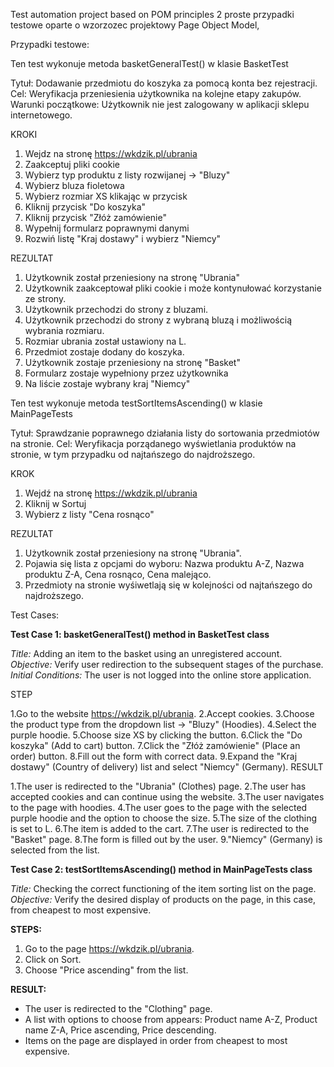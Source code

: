 Test automation project based on POM principles
2 proste przypadki testowe oparte o wzorzozec projektowy Page Object Model, 

Przypadki testowe:

Ten test wykonuje metoda basketGeneralTest() w klasie BasketTest

Tytuł: Dodawanie przedmiotu do koszyka za pomocą konta bez rejestracji.
Cel: Weryfikacja przeniesienia użytkownika na kolejne etapy zakupów.
Warunki początkowe: Użytkownik nie jest zalogowany w aplikacji sklepu internetowego.

KROKI                                                     
1. Wejdz na stronę https://wkdzik.pl/ubrania
2. Zaakceptuj pliki cookie
3. Wybierz typ produktu z listy rozwijanej -> "Bluzy"
4. Wybierz bluza fioletowa
5. Wybierz rozmiar XS klikając w przycisk
6. Kliknij przycisk "Do koszyka"
7. Kliknij przycisk "Złóż zamówienie"
8. Wypełnij formularz poprawnymi danymi
9. Rozwiń listę "Kraj dostawy" i wybierz "Niemcy"

REZULTAT 
1. Użytkownik został przeniesiony na stronę "Ubrania"
2. Użytkownik zaakceptował pliki cookie i może kontynułować korzystanie ze strony.
3. Użytkownik przechodzi do strony z bluzami.
4. Użytkownik przechodzi do strony z wybraną bluzą i możliwością wybrania rozmiaru.
5. Rozmiar ubrania został ustawiony na L.
6. Przedmiot zostaje dodany do koszyka.
7. Użytkownik zostaje przeniesiony na stronę "Basket"
8. Formularz zostaje wypełniony przez użytkownika
9. Na liście zostaje wybrany kraj "Niemcy"




Ten test wykonuje metoda testSortItemsAscending() w klasie MainPageTests

Tytuł: Sprawdzanie poprawnego działania listy do sortowania przedmiotów na stronie.
Cel: Weryfikacja porządanego wyświetlania produktów na stronie, w tym przypadku od najtańszego do najdroższego.

KROK  
1. Wejdź na stronę https://wkdzik.pl/ubrania
2. Kliknij w Sortuj
3. Wybierz z listy "Cena rosnąco"

REZULTAT
1. Użytkownik został przeniesiony na stronę "Ubrania".
2. Pojawia się lista z opcjami do wyboru: Nazwa produktu A-Z, Nazwa produktu Z-A, Cena rosnąco, Cena malejąco.
3. Przedmioty na stronie wyśiwetlają się w kolejności od najtańszego do najdroższego.

Test Cases:

**Test Case 1: basketGeneralTest() method in BasketTest class**

*Title:* Adding an item to the basket using an unregistered account.  
*Objective:* Verify user redirection to the subsequent stages of the purchase.  
*Initial Conditions:* The user is not logged into the online store application.

STEP

1.Go to the website https://wkdzik.pl/ubrania.
2.Accept cookies.
3.Choose the product type from the dropdown list -> "Bluzy" (Hoodies).
4.Select the purple hoodie.
5.Choose size XS by clicking the button.
6.Click the "Do koszyka" (Add to cart) button.
7.Click the "Złóż zamówienie" (Place an order) button.
8.Fill out the form with correct data.
9.Expand the "Kraj dostawy" (Country of delivery) list and select "Niemcy" (Germany).
RESULT

1.The user is redirected to the "Ubrania" (Clothes) page.
2.The user has accepted cookies and can continue using the website.
3.The user navigates to the page with hoodies.
4.The user goes to the page with the selected purple hoodie and the option to choose the size.
5.The size of the clothing is set to L.
6.The item is added to the cart.
7.The user is redirected to the "Basket" page.
8.The form is filled out by the user.
9."Niemcy" (Germany) is selected from the list.

**Test Case 2: testSortItemsAscending() method in MainPageTests class**

*Title:* Checking the correct functioning of the item sorting list on the page.  
*Objective:* Verify the desired display of products on the page, in this case, from cheapest to most expensive.  

**STEPS:**
1. Go to the page https://wkdzik.pl/ubrania.
2. Click on Sort.
3. Choose "Price ascending" from the list.

**RESULT:**
- The user is redirected to the "Clothing" page.
- A list with options to choose from appears: Product name A-Z, Product name Z-A, Price ascending, Price descending.
- Items on the page are displayed in order from cheapest to most expensive.
